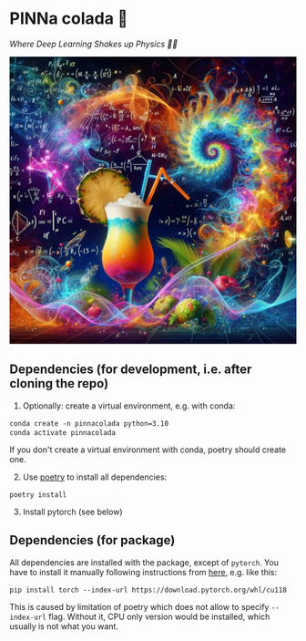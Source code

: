 # PINNa colada 🍹 

*Where Deep Learning Shakes up Physics 🧪🤖*

![Pinnacolada](pinnacolada.jpg)


## Dependencies (for development, i.e. after cloning the repo)

1. Optionally: create a virtual environment, e.g. with conda:

```shell
conda create -n pinnacolada python=3.10
conda activate pinnacolada
```

If you don't create a virtual environment with conda, poetry should create one.


2. Use [poetry](https://python-poetry.org/) to install all dependencies:

```shell
poetry install
```

3. Install pytorch (see below)


## Dependencies (for package)
All dependencies are installed with the package, except of `pytorch`. 
You have to install it manually following instructions from 
[here](https://pytorch.org/get-started/locally/), e.g. like this:

```shell
pip install torch --index-url https://download.pytorch.org/whl/cu118
```

This is caused by limitation of poetry which does not allow to specify 
`--index-url` flag. Without it, CPU only version would be installed, which 
usually is not what you want.


